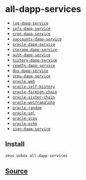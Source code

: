 
all-dapp-services
====================









* [`log-dapp-service`](log-dapp-service.md)
* [`ipfs-dapp-service`](ipfs-dapp-service.md)
* [`cron-dapp-service`](cron-dapp-service.md)
* [`vaccounts-dapp-service`](vaccounts-dapp-service.md)
* [`oracle-dapp-service`](oracle-dapp-service.md)
* [`storage-dapp-service`](storage-dapp-service.md)
* [`auth-dapp-service`](auth-dapp-service.md)
* [`history-dapp-service`](history-dapp-service.md)
* [`readfn-dapp-service`](readfn-dapp-service.md)
* [`dns-dapp-service`](dns-dapp-service.md)
* [`vcpu-dapp-service`](vcpu-dapp-service.md)
* [`oracle-web`](oracle-web.md)
* [`oracle-self-history`](oracle-self-history.md)
* [`oracle-foreign-chain`](oracle-foreign-chain.md)
* [`oracle-sister-chain`](oracle-sister-chain.md)
* [`oracle-wolframalpha`](oracle-wolframalpha.md)
* [`oracle-random`](oracle-random.md)
* [`oracle-sql`](oracle-sql.md)
* [`oracle-vcpu`](oracle-vcpu.md)
* [`oracle-echo`](oracle-echo.md)
* [`sign-dapp-service`](sign-dapp-service.md)




## Install
```bash
zeus unbox all-dapp-services
```













## [Source](https://github.com/liquidapps-io/zeus-sdk/tree/master/boxes/groups/dapp-network/all-dapp-services)